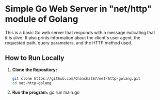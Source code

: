 # Simple Go Web Server in "net/http" module of Golang

This is a basic Go web server that responds with a message indicating that it is alive. It also prints information about the client's user agent, the requested path, query parameters, and the HTTP method used.

## How to Run Locally

1. **Clone the Repository:**
   ```bash
   git clone https://github.com/ChanchalS7/net-http-golang.git
   cd net-http-golang
   ```

 2. **Run the program:**
    go run main.go

   
